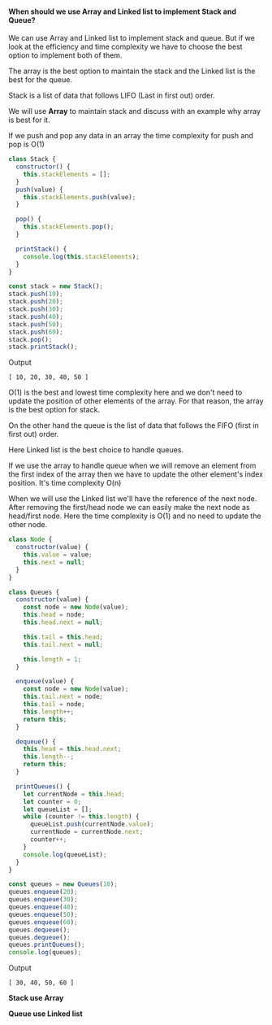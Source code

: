 <h4>When should we use Array and Linked list to implement Stack and Queue?</h4>
<p>We can use Array and Linked list to implement stack and queue. But if we look at the efficiency and time complexity we have to choose the best option to implement both of them.</p>
<p>The array is the best option to maintain the stack and the Linked list is the best for the queue.</p>
<p>Stack is a list of data that follows LIFO (Last in first out) order.</p>
<p>We will use <b>Array</b> to maintain stack and discuss with an example why array is best for it.</p>
<p>If we push and pop any data in an array the time complexity for push and pop is O(1)</p>

```javascript
class Stack {
  constructor() {
    this.stackElements = [];
  }
  push(value) {
    this.stackElements.push(value);
  }

  pop() {
    this.stackElements.pop();
  }

  printStack() {
    console.log(this.stackElements);
  }
}

const stack = new Stack();
stack.push(10);
stack.push(20);
stack.push(30);
stack.push(40);
stack.push(50);
stack.push(60);
stack.pop();
stack.printStack();
```

<p>Output</p>

```
[ 10, 20, 30, 40, 50 ]
```

<p>O(1) is the best and lowest time complexity here and we don't need to update the position of other elements of the array. For that reason, the array is the best option for stack.</p>

<p>On the other hand the queue is the list of data that follows the FIFO (first in first out) order.</p>
<p>Here Linked list is the best choice to handle queues.</p>
<p>If we use the array to handle queue when we will remove an element from the first index of the array then we have to update the other element's index position. It's time complexity O(n)</p>
<p>When we will use the Linked list we'll have the reference of the next node. After removing the first/head node we can easily make the next node as head/first node. Here the time complexity is O(1) and no need to update the other node.</p>

```javascript
class Node {
  constructor(value) {
    this.value = value;
    this.next = null;
  }
}

class Queues {
  constructor(value) {
    const node = new Node(value);
    this.head = node;
    this.head.next = null;

    this.tail = this.head;
    this.tail.next = null;

    this.length = 1;
  }

  enqueue(value) {
    const node = new Node(value);
    this.tail.next = node;
    this.tail = node;
    this.length++;
    return this;
  }

  dequeue() {
    this.head = this.head.next;
    this.length--;
    return this;
  }

  printQueues() {
    let currentNode = this.head;
    let counter = 0;
    let queueList = [];
    while (counter != this.length) {
      queueList.push(currentNode.value);
      currentNode = currentNode.next;
      counter++;
    }
    console.log(queueList);
  }
}

const queues = new Queues(10);
queues.enqueue(20);
queues.enqueue(30);
queues.enqueue(40);
queues.enqueue(50);
queues.enqueue(60);
queues.dequeue();
queues.dequeue();
queues.printQueues();
console.log(queues);
```

<p>Output</p>

```
[ 30, 40, 50, 60 ]
```

<p><b>Stack use Array</b></p>
<p><b>Queue use Linked list</b></p>
